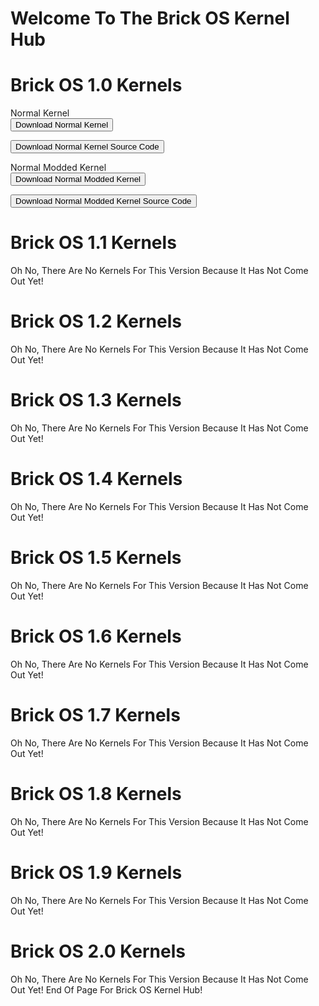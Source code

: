 <title>Brick OS Kernel Hub</title>
<h1>Welcome To The Brick OS Kernel Hub<h1>
<h1>Brick OS 1.0 Kernels</h1>
<h9>Normal Kernel</h9>
<form method="get" action="https://github.com/Brick-OS-PokeyManatee4/Brick-OS-Kernelhub/releases/download/1.0/NormalKernel.elf">
   <button type="submit">Download Normal Kernel</button>
</form>
<form method="get" action="https://github.com/Brick-OS-PokeyManatee4/Brick-OS-Kernelhub/releases/download/1.0/NormalKernel.zip">
   <button type="submit">Download Normal Kernel Source Code</button>
</form>
<h9>Normal Modded Kernel</h9>
<form method="get" action="https://github.com/Brick-OS-PokeyManatee4/Brick-OS-Kernelhub/releases/download/1.0/NormalModdedKernel.elf">
   <button type="submit">Download Normal Modded Kernel</button>
</form>
<form method="get" action="https://github.com/Brick-OS-PokeyManatee4/Brick-OS-Kernelhub/releases/download/1.0/NormalModdedKernel.zip">
   <button type="submit">Download Normal Modded Kernel Source Code</button>
</form>
<h1>Brick OS 1.1 Kernels</h1>
<h9>Oh No, There Are No Kernels For This Version Because It Has Not Come Out Yet!</h9>
<h1>Brick OS 1.2 Kernels</h1>
<h9>Oh No, There Are No Kernels For This Version Because It Has Not Come Out Yet!</h9>
<h1>Brick OS 1.3 Kernels</h1>
<h9>Oh No, There Are No Kernels For This Version Because It Has Not Come Out Yet!</h9>
<h1>Brick OS 1.4 Kernels</h1>
<h9>Oh No, There Are No Kernels For This Version Because It Has Not Come Out Yet!</h9>
<h1>Brick OS 1.5 Kernels</h1>
<h9>Oh No, There Are No Kernels For This Version Because It Has Not Come Out Yet!</h9>
<h1>Brick OS 1.6 Kernels</h1>
<h9>Oh No, There Are No Kernels For This Version Because It Has Not Come Out Yet!</h9>
<h1>Brick OS 1.7 Kernels</h1>
<h9>Oh No, There Are No Kernels For This Version Because It Has Not Come Out Yet!</h9>
<h1>Brick OS 1.8 Kernels</h1>
<h9>Oh No, There Are No Kernels For This Version Because It Has Not Come Out Yet!</h9>
<h1>Brick OS 1.9 Kernels</h1>
<h9>Oh No, There Are No Kernels For This Version Because It Has Not Come Out Yet!</h9>
<h1>Brick OS 2.0 Kernels</h1>
<h9>Oh No, There Are No Kernels For This Version Because It Has Not Come Out Yet!</h9>
<h10>End Of Page For Brick OS Kernel Hub!</h10>
